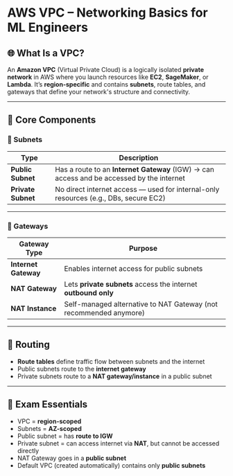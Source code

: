 # AWS VPC – Networking Basics for ML Engineers

## 🌐 What Is a VPC?

An **Amazon VPC** (Virtual Private Cloud) is a logically isolated **private network** in AWS where you launch resources like **EC2**, **SageMaker**, or **Lambda**. It’s **region-specific** and contains **subnets**, route tables, and gateways that define your network's structure and connectivity.

---

## 🧱 Core Components

### 🧩 Subnets

| Type            | Description                                           |
|------------------|-------------------------------------------------------|
| **Public Subnet** | Has a route to an **Internet Gateway** (IGW) → can access and be accessed by the internet |
| **Private Subnet**| No direct internet access — used for internal-only resources (e.g., DBs, secure EC2) |

---

### 🌉 Gateways

| Gateway Type         | Purpose                                                                 |
|----------------------|-------------------------------------------------------------------------|
| **Internet Gateway** | Enables internet access for public subnets                             |
| **NAT Gateway**      | Lets **private subnets** access the internet **outbound only**          |
| **NAT Instance**     | Self-managed alternative to NAT Gateway (not recommended anymore)        |

---

## 🧭 Routing

- **Route tables** define traffic flow between subnets and the internet
- Public subnets route to the **internet gateway**
- Private subnets route to a **NAT gateway/instance** in a public subnet

---

## 📍 Exam Essentials

- VPC = **region-scoped**
- Subnets = **AZ-scoped**
- Public subnet = has **route to IGW**
- Private subnet = can access internet via **NAT**, but cannot be accessed directly
- NAT Gateway goes in a **public subnet**
- Default VPC (created automatically) contains only **public subnets**
